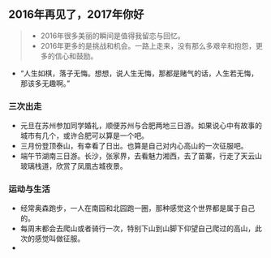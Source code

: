 ## 2016年再见了，2017年你好
>- 2016年很多美丽的瞬间是值得我留恋与回忆。
>- 2016年更多的是挑战和机会。一路上走来，没有那么多艰辛和抱怨，更多的信心和鼓励。
- “人生如棋，落子无悔。想想，说人生无悔，那都是赌气的话，人生若无悔，那该多无趣啊。”

### 三次出走

- 元旦在苏州参加同学婚礼，顺便苏州与合肥两地三日游。如果说心中有故事的城市有几个，或许合肥可以算是一个吧。
- 三月份登顶泰山，有幸看了日出。也算是自己对内心高山的一次征服吧。
- 端午节湖南三日游。长沙，张家界，去看魅力湘西，去了苗寨，行走了天云山玻璃栈道，欣赏了凤凰古城夜景。

### 运动与生活
- 经常奥森跑步，一人在南园和北园跑一圈，那种感觉这个世界都是属于自己的。
- 每周末都会去爬山或者骑行一次，特别下山到山脚下仰望自己爬过的高山，此次的感觉叫做征服。
- 